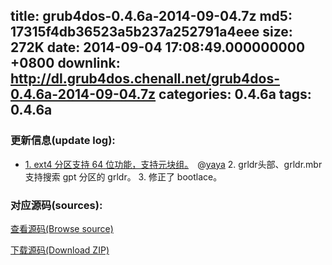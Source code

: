 title: grub4dos-0.4.6a-2014-09-04.7z
md5: 17315f4db36523a5b237a252791a4eee
size: 272K
date: 2014-09-04 17:08:49.000000000 +0800
downlink: http://dl.grub4dos.chenall.net/grub4dos-0.4.6a-2014-09-04.7z
categories: 0.4.6a
tags: 0.4.6a
---


### 更新信息(update log):
  * [﻿1. ext4 分区支持 64 位功能，支持元块组。](https://github.com/chenall/grub4dos/commit/884bd039fe1d76afa6db4fc27170bf0fac75880d)　@[yaya](https://github.com/ignasio)
    2. grldr头部、grldr.mbr 支持搜索 gpt 分区的 grldr。
    3. 修正了 bootlace。
  
### 对应源码(sources):
  [查看源码(Browse source)](https://github.com/chenall/grub4dos/tree/884bd039fe1d76afa6db4fc27170bf0fac75880d)

  [下载源码(Download ZIP)](https://github.com/chenall/grub4dos/archive/884bd039fe1d76afa6db4fc27170bf0fac75880d.zip)
